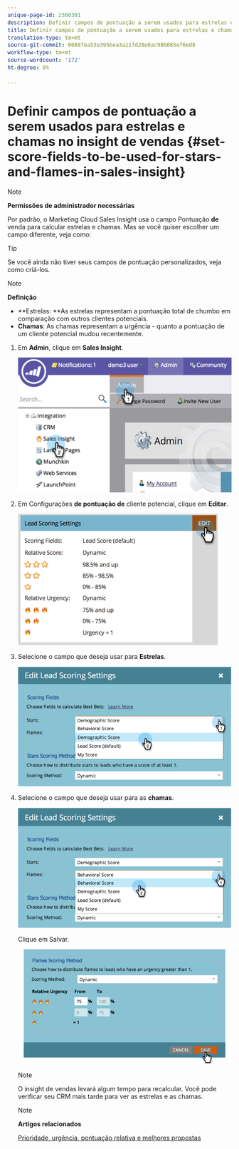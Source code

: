 ```yaml
---
unique-page-id: 2360301
description: Definir campos de pontuação a serem usados para estrelas e chamas no Sales Insight - Documentos do Marketing - Documentação do produto
title: Definir campos de pontuação a serem usados para estrelas e chamas no insight de vendas
translation-type: tm+mt
source-git-commit: 00887ea53e395bea3a11fd28e0ac98b085ef6ed8
workflow-type: tm+mt
source-wordcount: '172'
ht-degree: 0%

---
```



# Definir campos de pontuação a serem usados para estrelas e chamas no insight de vendas {#set-score-fields-to-be-used-for-stars-and-flames-in-sales-insight}

>[!NOTE]
>
>**Permissões de administrador necessárias**

Por padrão, o Marketing Cloud Sales Insight usa o campo Pontuação **de** venda para calcular estrelas e chamas. Mas se você quiser escolher um campo diferente, veja como:

>[!TIP]
>
>Se você ainda não tiver seus campos de pontuação personalizados, veja como [](../../../../../product-docs/administration/field-management/create-a-custom-field-in-marketo.md)criá-los.

>[!NOTE]
>
>**Definição**
>
>* **Estrelas: **As estrelas representam a pontuação total de chumbo em comparação com outros clientes potenciais.
>* **Chamas**: As chamas representam a urgência - quanto a pontuação de um cliente potencial mudou recentemente.

>



1. Em **Admin**, clique em **Sales Insight**.

   ![](assets/image2014-9-16-13-3a27-3a19.png)

1. Em Configurações **de pontuação de** cliente potencial, clique em **Editar**.

   ![](assets/image2014-9-16-13-3a27-3a33.png)

1. Selecione o campo que deseja usar para **Estrelas**.

   ![](assets/image2014-9-16-13-3a27-3a45.png)

1. Selecione o campo que deseja usar para as **chamas**.

   ![](assets/image2014-9-16-13-3a28-3a1.png)

   Clique em Salvar.
   ![](assets/image2014-9-16-13-3a28-3a18.png)

   >[!NOTE]
   >
   >O insight de vendas levará algum tempo para recalcular. Você pode verificar seu CRM mais tarde para ver as estrelas e as chamas.

   >[!NOTE]
   >
   >**Artigos relacionados**
   >
   >
   >[Prioridade, urgência, pontuação relativa e melhores propostas](priority-urgency-relative-score-and-best-bets.md)

